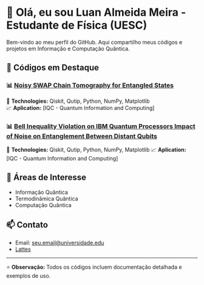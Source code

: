 # 👋 Olá, eu sou Luan Almeida Meira - Estudante de Física (UESC)

Bem-vindo ao meu perfil do GitHub. Aqui compartilho meus códigos e projetos em Informação e Computação Quântica.

## 🔬 Códigos em Destaque

### 📊 [Noisy SWAP Chain Tomography for Entangled States](https://github.com/seuusuario/simulacao-fisica-1)  
🔧 **Technologies:** Qiskit, Qutip, Python, NumPy, Matplotlib  
📈 **Aplication:** [IQC - Quantum Information and Computing]

### 📊 [Bell Inequality Violation on IBM Quantum Processors Impact of Noise on Entanglement Between Distant Qubits](https://github.com/seuusuario/analise-dados-fisica) 
🔧 **Technologies:** Qiskit, Qutip, Python, NumPy, Matplotlib 
📈 **Aplication:** [IQC - Quantum Information and Computing]

## 🧮 Áreas de Interesse

- Informação Quântica 
- Termodinâmica Quântica
- Computação Quântica

## 📫 Contato

- Email: seu.email@universidade.edu
- [Lattes](http://lattes.cnpq.br/seu-lattes)

---

⭐️ **Observação:** Todos os códigos incluem documentação detalhada e exemplos de uso.
